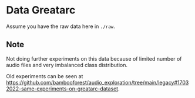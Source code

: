 # Data Greatarc

Assume you have the raw data here in `./raw`.

## Note

Not doing further experiments on this data because of limited number of audio files and very imbalanced class distribution.

Old experiments can be seen at https://github.com/bambooforest/audio_exploration/tree/main/legacy#17032022-same-experiments-on-greatarc-dataset.